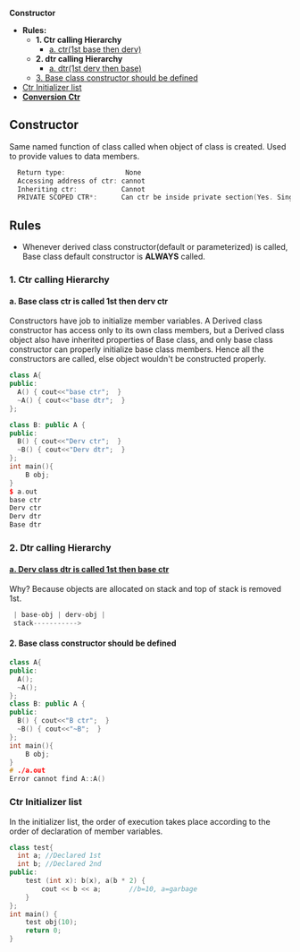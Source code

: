 **Constructor**
- **Rules:**
  - **1. Ctr calling Hierarchy**
    - [a. ctr(1st base then derv)](#r1)
  - **2. dtr calling Hierarchy**
    - [a. dtr(1st derv then base)](#r2)
  - [3. Base class constructor should be defined](#b2)
- [Ctr Initializer list](#il)
- **[Conversion Ctr](/Languages/Programming_Languages/c++/Keywords)**

## Constructor
Same named function of class called when object of class is created. Used to provide values to data members. 
```c
  Return type:               None 
  Accessing address of ctr: cannot
  Inheriting ctr:           Cannot
  PRIVATE SCOPED CTR*:      Can ctr be inside private section(Yes. Single DP)
```

## Rules
- Whenever derived class constructor(default or parameterized) is called, Base class default constructor is **ALWAYS** called.

### 1. Ctr calling Hierarchy
<a name=r1></a>
#### a. Base class ctr is called 1st then derv ctr
Constructors have job to initialize member variables. A Derived class constructor has access only to its own class members, but a Derived class object also have inherited properties of Base class, and only base class constructor can properly initialize base class members. Hence all the constructors are called, else object wouldn't be constructed properly.
```cpp
class A{
public:
  A() { cout<<"base ctr";  }
  ~A() { cout<<"base dtr";  }
};

class B: public A {
public:
  B() { cout<<"Derv ctr";  }
  ~B() { cout<<"Derv dtr";  }
};
int main(){
    B obj;
}
$ a.out
base ctr
Derv ctr
Derv dtr
Base dtr
```

### 2. Dtr calling Hierarchy
<a name=r2></a>
#### [a. Derv class dtr is called 1st then base ctr](#r1)
Why? Because objects are allocated on stack and top of stack is removed 1st.
```c
 | base-obj | derv-obj |
 stack----------->
```

<a name=b2></a>
#### 2. Base class constructor should be defined
```c++
class A{
public:
  A();
  ~A();
};
class B: public A {
public:
  B() { cout<<"B ctr";  }
  ~B() { cout<<"~B";  }
};
int main(){
    B obj;
}
# ./a.out
Error cannot find A::A()
```

<a name=il></a>
### Ctr Initializer list
In the initializer list, the order of execution takes place according to the order of declaration of member variables. 
```cpp
class test{
  int a; //Declared 1st
  int b; //Declared 2nd
public:
	test (int x): b(x), a(b * 2) {
		cout << b << a;       //b=10, a=garbage
	}
};
int main() {
	test obj(10);
	return 0;
}
```

